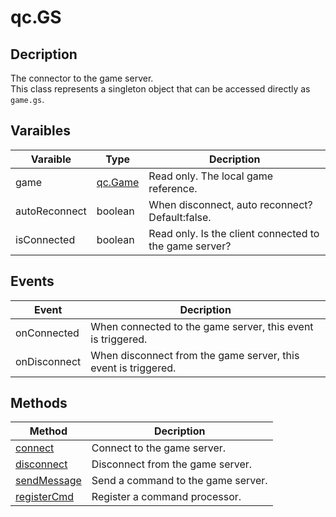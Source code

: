 # qc.GS

## Decription
The connector to the game server.  
This class represents a singleton object that can be accessed directly as `game.gs`.  

## Varaibles
| Varaible    | Type    | Decription           |
| ------------- |-------------|-------------|
| game | [qc.Game](../game/README.md) | Read only. The local game reference. |
| autoReconnect | boolean | When disconnect, auto reconnect? Default:false. |
| isConnected | boolean | Read only. Is the client connected to the game server? |

## Events
| Event | Decription |
| ------------- |-------------|
| onConnected | When connected to the game server, this event is triggered. |
| onDisconnect | When disconnect from the game server, this event is triggered. |

## Methods
| Method | Decription |
| ------------- |-------------|
| [connect](connect.md) | Connect to the game server. |
| [disconnect](disconnect.md) | Disconnect from the game server. |
| [sendMessage](sendMessage.md) | Send a command to the game server. |
| [registerCmd](registerCmd.md) | Register a command processor. |
